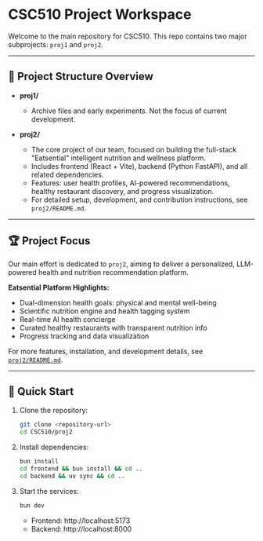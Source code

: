 # CSC510 Project Workspace

Welcome to the main repository for CSC510. This repo contains two major subprojects: `proj1` and `proj2`.

---

## 📁 Project Structure Overview

- **proj1/**

  - Archive files and early experiments. Not the focus of current development.

- **proj2/**
  - The core project of our team, focused on building the full-stack "Eatsential" intelligent nutrition and wellness platform.
  - Includes frontend (React + Vite), backend (Python FastAPI), and all related dependencies.
  - Features: user health profiles, AI-powered recommendations, healthy restaurant discovery, and progress visualization.
  - For detailed setup, development, and contribution instructions, see `proj2/README.md`.

---

## 🏆 Project Focus

Our main effort is dedicated to `proj2`, aiming to deliver a personalized, LLM-powered health and nutrition recommendation platform.

**Eatsential Platform Highlights:**

- Dual-dimension health goals: physical and mental well-being
- Scientific nutrition engine and health tagging system
- Real-time AI health concierge
- Curated healthy restaurants with transparent nutrition info
- Progress tracking and data visualization

For more features, installation, and development details, see [`proj2/README.md`](proj2/README.md).

---

## 🚀 Quick Start

1. Clone the repository:
   ```bash
   git clone <repository-url>
   cd CSC510/proj2
   ```
2. Install dependencies:
   ```bash
   bun install
   cd frontend && bun install && cd ..
   cd backend && uv sync && cd ..
   ```
3. Start the services:
   ```bash
   bun dev
   ```
   - Frontend: http://localhost:5173
   - Backend: http://localhost:8000
